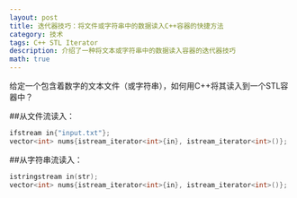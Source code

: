 ```yaml
---
layout: post
title: 迭代器技巧：将文件或字符串中的数据读入C++容器的快捷方法
category: 技术
tags: C++ STL Iterator
description: 介绍了一种将文本或字符串中的数据读入容器的迭代器技巧
math: true
---
```


给定一个包含着数字的文本文件（或字符串），如何用C++将其读入到一个STL容器中？

<!-- more -->

##从文件流读入：

```c++
ifstream in{"input.txt"};
vector<int> nums{istream_iterator<int>{in}, istream_iterator<int>()};
```

##从字符串流读入：

```c++
istringstream in(str);
vector<int> nums{istream_iterator<int>{in}, istream_iterator<int>()};
```
